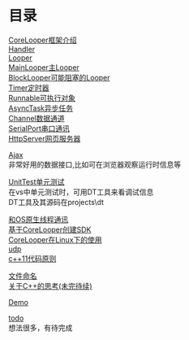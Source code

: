 ﻿# 目录
[CoreLooper框架介绍](corelooper.md)  
[Handler](handler.md)  
[Looper](looper.md)  
[MainLooper主Looper](mainlooper.md)  
[BlockLooper可能阻塞的Looper](.md)  
[Timer定时器](timer.md)  
[Runnable可执行对象](runnable.md)  
[AsyncTask异步任务](asynctask.md)  
[Channel数据通道](channel.md)  
[SerialPort串口通讯](serialport.md)  
[HttpServer网页服务器](httpserver.md)  

[Ajax](ajax.md)  
非常好用的数据接口,比如可在浏览器观察运行时信息等

[UnitTest单元测试](unittest.md)  
在vs中单元测试时，可用DT工具来看调试信息  
DT工具及其源码在projects\dt

[和OS原生线程通讯](work.with.raw.thread.md)  
[基于CoreLooper创建SDK](create.sdk.md)  
[CoreLooper在Linux下的使用](linux.md)  
[udp](udp.md)  
[c++11代码原则](rules.md)  

[文件命名](filename.md)  
[关于C++的思考(未完待续)](c++.md)  

[Demo](demo.md)

[todo](todo.md)  
想法很多，有待完成  